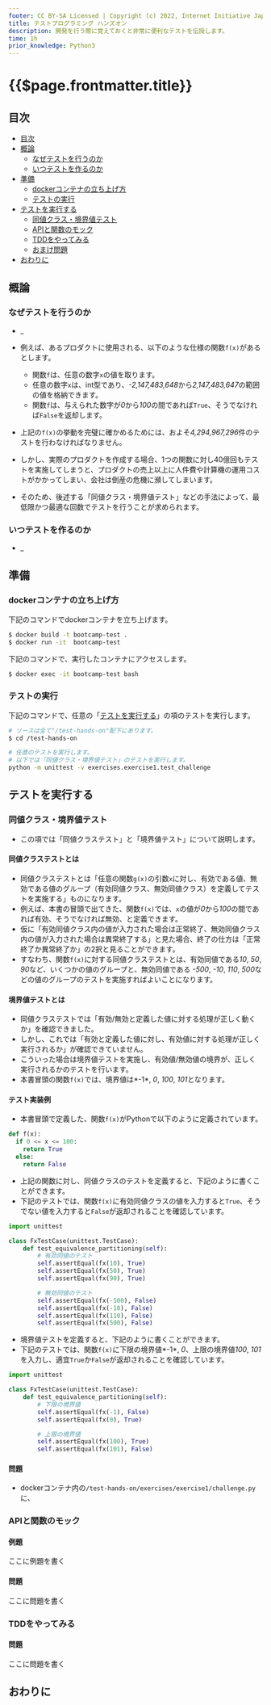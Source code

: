```yaml
---
footer: CC BY-SA Licensed | Copyright (c) 2022, Internet Initiative Japan Inc.
title: テストプログラミング ハンズオン
description: 開発を行う際に覚えておくと非常に便利なテストを伝授します。
time: 1h
prior_knowledge: Python3
---
```


<header-table/>

# {{$page.frontmatter.title}}

## 目次
- [目次](#目次)
- [概論](#概論)
  - [なぜテストを行うのか](#なぜテストを行うのか)
  - [いつテストを作るのか](#いつテストを作るのか)
- [準備](#準備)
  - [dockerコンテナの立ち上げ方](#dockerコンテナの立ち上げ方)
  - [テストの実行](#テストの実行)
- [テストを実行する](#テストを実行する)
  - [同値クラス・境界値テスト](#同値クラス境界値テスト)
  - [APIと関数のモック](#apiと関数のモック)
  - [TDDをやってみる](#tddをやってみる)
  - [おまけ問題](#おまけ問題)
- [おわりに](#おわりに)

## 概論

### なぜテストを行うのか
- _

- 例えば、あるプロダクトに使用される、以下のような仕様の関数```f(x)```があるとします。
  - 関数```f```は、任意の数字```x```の値を取ります。
  - 任意の数字```x```は、int型であり、*-2,147,483,648*から*2,147,483,647*の範囲の値を格納できます。
  - 関数```f```は、与えられた数字が*0*から*100*の間であれば```True```、そうでなければ```False```を返却します。
- 上記の```f(x)```の挙動を完璧に確かめるためには、およそ*4,294,967,296*件のテストを行わなければなりません。
- しかし、実際のプロダクトを作成する場合、1つの関数に対し40億回もテストを実施してしまうと、プロダクトの売上以上に人件費や計算機の運用コストがかかってしまい、会社は倒産の危機に瀕してしまいます。
- そのため、後述する「同値クラス・境界値テスト」などの手法によって、最低限かつ最適な回数でテストを行うことが求められます。

### いつテストを作るのか
- _

## 準備

### dockerコンテナの立ち上げ方

下記のコマンドでdockerコンテナを立ち上げます。

```bash
$ docker build -t bootcamp-test .
$ docker run -it  bootcamp-test
```

下記のコマンドで、実行したコンテナにアクセスします。

```bash
$ docker exec -it bootcamp-test bash
```

### テストの実行

下記のコマンドで、任意の「[テストを実行する](#テストを実行する)」の項のテストを実行します。

```bash
# ソースは全て"/test-hands-on"配下にあります。
$ cd /test-hands-on

# 任意のテストを実行します。
# 以下では「同値クラス・境界値テスト」のテストを実行します。
python -m unittest -v exercises.exercise1.test_challenge
```

## テストを実行する

### 同値クラス・境界値テスト
- この項では「同値クラステスト」と「境界値テスト」について説明します。

#### 同値クラステストとは
- 同値クラステストとは「任意の関数```g(x)```の引数```x```に対し、有効である値、無効である値のグループ（有効同値クラス、無効同値クラス）を定義してテストを実施する」ものになります。
- 例えば、本書の冒頭で出てきた、関数```f(x)```では、```x```の値が*0*から*100*の間であれば有効、そうでなければ無効、と定義できます。
- 仮に「有効同値クラス内の値が入力された場合は正常終了、無効同値クラス内の値が入力された場合は異常終了する」と見た場合、終了の仕方は「正常終了か異常終了か」の2択と見ることができます。
- すなわち、関数```f(x)```に対する同値クラステストとは、有効同値である*10*, *50*, *90*など、いくつかの値のグループと、無効同値である *-500*, *-10*, *110*, *500*などの値のグループのテストを実施すればよいことになります。

#### 境界値テストとは
- 同値クラステストでは「有効/無効と定義した値に対する処理が正しく動くか」を確認できました。
- しかし、これでは「有効と定義した値に対し、有効値に対する処理が正しく実行されるか」が確認できていません。
- こういった場合は境界値テストを実施し、有効値/無効値の境界が、正しく実行されるかのテストを行います。
- 本書冒頭の関数```f(x)```では、境界値は*-1*, *0*, *100*, *101*となります。


#### テスト実装例
- 本書冒頭で定義した、関数```f(x)```がPythonで以下のように定義されています。
```python
def f(x):
  if 0 <= x <= 100:
    return True
  else:
    return False
```

- 上記の関数に対し、同値クラスのテストを定義すると、下記のように書くことができます。
- 下記のテストでは、関数```f(x)```に有効同値クラスの値を入力すると```True```、そうでない値を入力すると```False```が返却されることを確認しています。
```python
import unittest

class FxTestCase(unittest.TestCase):
    def test_equivalence_partitioning(self):
        # 有効同値のテスト
        self.assertEqual(fx(10), True)
        self.assertEqual(fx(50), True)
        self.assertEqual(fx(90), True)

        # 無効同値のテスト
        self.assertEqual(fx(-500), False)
        self.assertEqual(fx(-10), False)
        self.assertEqual(fx(110), False)
        self.assertEqual(fx(500), False)
```

- 境界値テストを定義すると、下記のように書くことができます。
- 下記のテストでは、関数```f(x)```に下限の境界値*-1*, *0*、上限の境界値*100*, *101*を入力し、適宜```True```か```False```が返却されることを確認しています。
```python
import unittest

class FxTestCase(unittest.TestCase):
    def test_equivalence_partitioning(self):
        # 下限の境界値
        self.assertEqual(fx(-1), False)
        self.assertEqual(fx(0), True)

        # 上限の境界値
        self.assertEqual(fx(100), True)
        self.assertEqual(fx(101), False)
```

#### 問題
- dockerコンテナ内の```/test-hands-on/exercises/exercise1/challenge.py```に、


### APIと関数のモック


#### 例題
ここに例題を書く

#### 問題
ここに問題を書く


### TDDをやってみる


#### 問題
ここに問題を書く

## おわりに

<credit-footer/>
